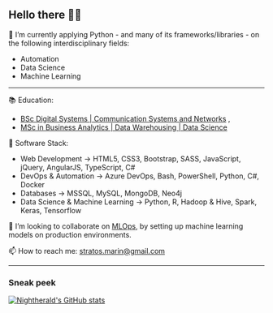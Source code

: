 ## Hello there 👋📢

🌱 I’m currently applying Python - and many of its frameworks/libraries - on the following interdisciplinary fields:
- Automation
- Data Science
- Machine Learning

---
📚 Education:
- [BSc Digital Systems | Communication Systems and Networks](https://www.ds.unipi.gr/en/home-en/) , 
- [MSc in Business Analytics | Data Warehousing | Data Science](http://analytics.aueb.gr/)

🔨 Software Stack:
- Web Development -> HTML5, CSS3, Bootstrap, SASS, JavaScript, jQuery, AngularJS, TypeScript, C#
- DevOps & Automation -> Azure DevOps, Bash, PowerShell, Python, C#, Docker
- Databases -> MSSQL, MySQL, MongoDB, Neo4j
- Data Science & Machine Learning -> Python, R, Hadoop & Hive, Spark, Keras, Tensorflow

👯 I’m looking to collaborate on [MLOps](https://en.wikipedia.org/wiki/MLOps), by setting up machine learning models on production environments.

📫 How to reach me: stratos.marin@gmail.com

---
### Sneak peek
[![Nightherald's GitHub stats](https://github-readme-stats.vercel.app/api?username=Nightherald&count_private=true&show_icons=true&theme=dark)](https://github.com/anuraghazra/github-readme-stats)

<!--
**Nightherald/Nightherald** is a ✨ _special_ ✨ repository because its `README.md` (this file) appears on your GitHub profile.

Here are some ideas to get you started:
- 🤔 I’m looking for help with ...
- 💬 Ask me about ...
- 😄 Pronouns: ...
- ⚡ Fun fact: ...
- Position
- Interests

-->
